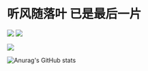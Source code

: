# 听风随落叶 已是最后一片
![](https://img.shields.io/badge/%E5%B8%B8%E7%94%A8%E7%B3%BB%E7%BB%9F-CentOS-yellow)
![](https://img.shields.io/badge/%E5%B8%B8%E7%94%A8%E7%B3%BB%E7%BB%9F-Ubuntu-yellow)

![](https://img.shields.io/badge/%E5%86%99%E4%BD%9C%E5%B7%A5%E5%85%B7-VSCode-blue)


![Anurag's GitHub stats](https://github-readme-stats.vercel.app/api?username=WinterChocolates&show_icons=true&theme=radical)
